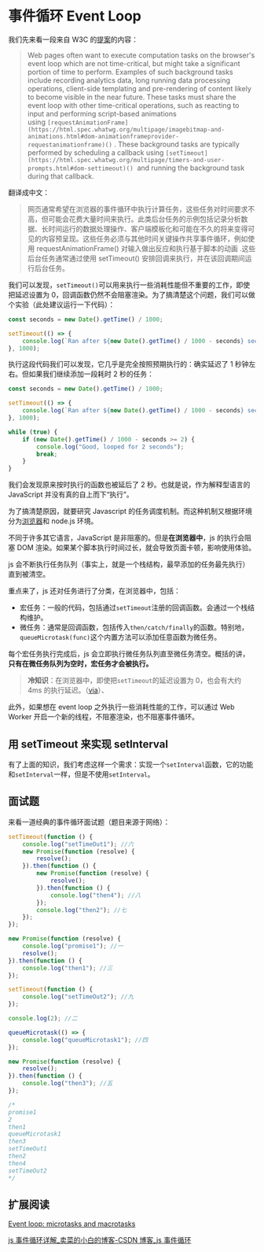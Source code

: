 # 事件循环 Event Loop

我们先来看一段来自 W3C 的[提案](https://www.w3.org/TR/requestidlecallback/)的内容：

> Web pages often want to execute computation tasks on the browser's event loop which are not time-critical, but might take a significant portion of time to perform. Examples of such background tasks include recording analytics data, long running data processing operations, client-side templating and pre-rendering of content likely to become visible in the near future. These tasks must share the event loop with other time-critical operations, such as reacting to input and performing script-based animations using `[requestAnimationFrame](https://html.spec.whatwg.org/multipage/imagebitmap-and-animations.html#dom-animationframeprovider-requestanimationframe)()`
> . These background tasks are typically performed by scheduling a callback using `[setTimeout](https://html.spec.whatwg.org/multipage/timers-and-user-prompts.html#dom-settimeout)()`
>  and running the background task during that callback.

翻译成中文：

> 网页通常希望在浏览器的事件循环中执行计算任务，这些任务对时间要求不高，但可能会花费大量时间来执行。此类后台任务的示例包括记录分析数据、长时间运行的数据处理操作、客户端模板化和可能在不久的将来变得可见的内容预呈现。这些任务必须与其他时间关键操作共享事件循环，例如使用 requestAnimationFrame() 对输入做出反应和执行基于脚本的动画
> .这些后台任务通常通过使用 setTimeout() 安排回调来执行，并在该回调期间运行后台任务。

我们可以发现，`setTimeout()`可以用来执行一些消耗性能但不重要的工作，即使把延迟设置为 0，回调函数仍然不会阻塞渲染。为了搞清楚这个问题，我们可以做个实验（此处建议运行一下代码）：

```jsx
const seconds = new Date().getTime() / 1000;

setTimeout(() => {
	console.log(`Ran after ${new Date().getTime() / 1000 - seconds} seconds`);
}, 1000);
```

执行这段代码我们可以发现，它几乎是完全按照预期执行的：确实延迟了 1 秒钟左右。但如果我们继续添加一段耗时 2 秒的任务：

```jsx
const seconds = new Date().getTime() / 1000;

setTimeout(() => {
	console.log(`Ran after ${new Date().getTime() / 1000 - seconds} seconds`);
}, 1000);

while (true) {
	if (new Date().getTime() / 1000 - seconds >= 2) {
		console.log("Good, looped for 2 seconds");
		break;
	}
}
```

我们会发现原来按时执行的函数也被延后了 2 秒。也就是说，作为解释型语言的 JavaScript 并没有真的自上而下“执行”。

为了搞清楚原因，就要研究 Javascript 的任务调度机制。而这种机制又根据环境分为[浏览器](../%E8%BD%AF%E7%B4%A0%E8%B4%A8%20b1c97dfa39634513827e372a3b422eaa/%E5%89%8D%E7%AB%AF%E5%BC%80%E5%8F%91%E5%B8%B8%E8%A7%81%E6%9C%AF%E8%AF%AD%E4%B8%AD%E8%8B%B1%E5%AF%B9%E7%85%A7%20212a07ad4e1e4e93808f988963889dcd.csv)和 node.js 环境。

不同于许多其它语言，JavaScript 是非阻塞的。但是**在浏览器中**，js 的执行会阻塞 DOM 渲染。如果某个脚本执行时间过长，就会导致页面卡顿，影响使用体验。

js 会不断执行任务队列（事实上，就是一个栈结构，最早添加的任务最先执行）直到被清空。

重点来了，js 还对任务进行了分类，在浏览器中，包括：

-   宏任务：一般的代码，包括通过`setTimeout`注册的回调函数。会通过一个栈结构维护。
-   微任务：通常是回调函数，包括传入`then/catch/finally`的函数。特别地，`queueMicrotask(func)`这个内置方法可以添加任意函数为微任务。

每个宏任务执行完成后，js 会立即执行微任务队列直至微任务清空。概括的讲，**只有在微任务队列为空时，宏任务才会被执行。**

> **冷知识**：在浏览器中，即使把`setTimeout`的延迟设置为 0，也会有大约 4ms 的执行延迟。（[via](https://javascript.info/event-loop)）、

此外，如果想在 event loop 之外执行一些消耗性能的工作，可以通过 Web Worker 开启一个新的线程，不阻塞渲染，也不阻塞事件循环。

## 用 setTimeout 来实现 setInterval

有了上面的知识，我们考虑这样一个需求：实现一个`setInterval`函数，它的功能和`setInterval`一样，但是不使用`setInterval`。

## 面试题

来看一道经典的事件循环面试题（题目来源于网络）：

```jsx
setTimeout(function () {
	console.log("setTimeOut1"); //六
	new Promise(function (resolve) {
		resolve();
	}).then(function () {
		new Promise(function (resolve) {
			resolve();
		}).then(function () {
			console.log("then4"); //八
		});
		console.log("then2"); //七
	});
});

new Promise(function (resolve) {
	console.log("promise1"); //一
	resolve();
}).then(function () {
	console.log("then1"); //三
});

setTimeout(function () {
	console.log("setTimeOut2"); //九
});

console.log(2); //二

queueMicrotask(() => {
	console.log("queueMicrotask1"); //四
});

new Promise(function (resolve) {
	resolve();
}).then(function () {
	console.log("then3"); //五
});

/*
promise1
2
then1
queueMicrotask1
then3
setTimeOut1
then2
then4
setTimeOut2
*/
```

## 扩展阅读

[Event loop: microtasks and macrotasks](https://javascript.info/event-loop)

[js 事件循环详解\_卖菜的小白的博客-CSDN 博客\_js 事件循环](https://blog.csdn.net/weixin_47450807/article/details/123131474)
